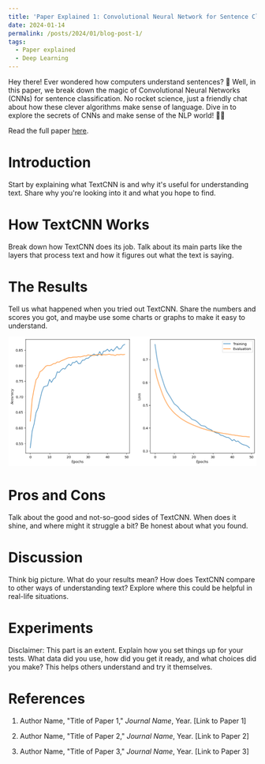 ```yaml
---
title: 'Paper Explained 1: Convolutional Neural Network for Sentence Classification'
date: 2024-01-14
permalink: /posts/2024/01/blog-post-1/
tags:
  - Paper explained
  - Deep Learning
---
```


Hey there! Ever wondered how computers understand sentences? 🤖 Well, in this paper, we break down the magic of Convolutional Neural Networks (CNNs) for sentence classification. No rocket science, just a friendly chat about how these clever algorithms make sense of language. Dive in to explore the secrets of CNNs and make sense of the NLP world! 🧠✨

Read the full paper [here](https://arxiv.org/pdf/1408.5882.pdf).

# Introduction
Start by explaining what TextCNN is and why it's useful for understanding text. Share why you're looking into it and what you hope to find.

# How TextCNN Works
Break down how TextCNN does its job. Talk about its main parts like the layers that process text and how it figures out what the text is saying.

# The Results
Tell us what happened when you tried out TextCNN. Share the numbers and scores you got, and maybe use some charts or graphs to make it easy to understand.

![Model Result](../assets/img/model_result.png)

# Pros and Cons
Talk about the good and not-so-good sides of TextCNN. When does it shine, and where might it struggle a bit? Be honest about what you found.

# Discussion
Think big picture. What do your results mean? How does TextCNN compare to other ways of understanding text? Explore where this could be helpful in real-life situations.

# Experiments
Disclaimer: This part is an extent. Explain how you set things up for your tests. What data did you use, how did you get it ready, and what choices did you make? This helps others understand and try it themselves.

# References

1. Author Name, "Title of Paper 1," *Journal Name*, Year.
   [Link to Paper 1]

2. Author Name, "Title of Paper 2," *Journal Name*, Year.
   [Link to Paper 2]

3. Author Name, "Title of Paper 3," *Journal Name*, Year.
   [Link to Paper 3]